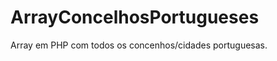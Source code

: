 ArrayConcelhosPortugueses
=========================

Array em PHP com todos os concenhos/cidades portuguesas.
